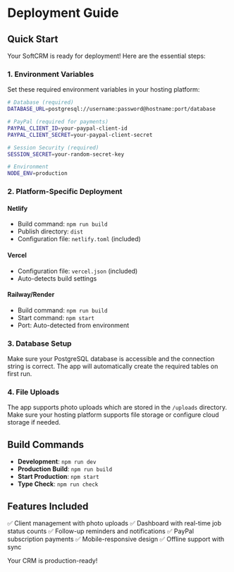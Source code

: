 # Deployment Guide

## Quick Start

Your SoftCRM is ready for deployment! Here are the essential steps:

### 1. Environment Variables

Set these required environment variables in your hosting platform:

```bash
# Database (required)
DATABASE_URL=postgresql://username:password@hostname:port/database

# PayPal (required for payments)
PAYPAL_CLIENT_ID=your-paypal-client-id
PAYPAL_CLIENT_SECRET=your-paypal-client-secret

# Session Security (required)
SESSION_SECRET=your-random-secret-key

# Environment
NODE_ENV=production
```

### 2. Platform-Specific Deployment

#### Netlify
- Build command: `npm run build`
- Publish directory: `dist`
- Configuration file: `netlify.toml` (included)

#### Vercel
- Configuration file: `vercel.json` (included)
- Auto-detects build settings

#### Railway/Render
- Build command: `npm run build`
- Start command: `npm start`
- Port: Auto-detected from environment

### 3. Database Setup

Make sure your PostgreSQL database is accessible and the connection string is correct. The app will automatically create the required tables on first run.

### 4. File Uploads

The app supports photo uploads which are stored in the `/uploads` directory. Make sure your hosting platform supports file storage or configure cloud storage if needed.

## Build Commands

- **Development**: `npm run dev`
- **Production Build**: `npm run build`
- **Start Production**: `npm start`
- **Type Check**: `npm run check`

## Features Included

✅ Client management with photo uploads
✅ Dashboard with real-time job status counts
✅ Follow-up reminders and notifications
✅ PayPal subscription payments
✅ Mobile-responsive design
✅ Offline support with sync

Your CRM is production-ready!